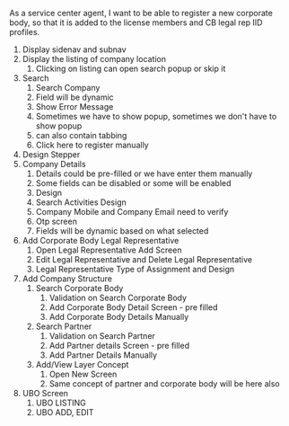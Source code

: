 As a service center agent, I want to be able to register a new corporate body, so that it is added to the license members and CB legal rep IID profiles.

1. Display sidenav and subnav
2. Display the listing of company location
	1. Clicking on listing can open search popup or skip it
3. Search
	1. Search Company
	2. Field will be dynamic
	3. Show Error Message
	4. Sometimes we have to show popup, sometimes we don't have to show popup
	5. can also contain tabbing
	6. Click here to register manually
4. Design Stepper
5.  Company Details
	1. Details could be pre-filled or we have enter them manually
	2. Some fields can be disabled or some will be enabled
	3. Design
	4. Search Activities Design
	5. Company Mobile and Company Email need to verify
	6. Otp screen
	7. Fields will be dynamic based on what selected
6. Add Corporate Body Legal Representative
	1. Open Legal Representative Add Screen
	2. Edit Legal Representative and Delete Legal Representative
	3. Legal Representative Type of Assignment and Design
7. Add Company Structure
	1. Search Corporate Body
		1. Validation on Search Corporate Body
		2. Add Corporate Body Detail Screen - pre filled
		3. Add Corporate Body Details Manually
	2. Search Partner
		1. Validation on Search Partner
		2. Add Partner details Screen - pre filled
		3. Add Partner Details Manually
	3. Add/View Layer Concept
		1. Open New Screen
		2. Same concept of partner and corporate body will be here also
8. UBO Screen
	1. UBO LISTING
	2. UBO ADD, EDIT